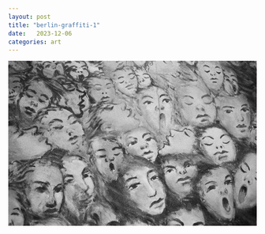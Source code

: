 ```yaml
---
layout: post
title: "berlin-graffiti-1"
date:   2023-12-06
categories: art
---
```


![berlin-graffiti-1](/img/arts/nikon-fm/batch-1-bw/berlin-graffiti-1.jpg)
